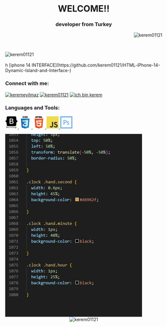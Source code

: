 <h1 align="center">WELCOME!!</h1>
<h3 align="center"> developer from Turkey</h3>

<p align="right"> <img src="https://komarev.com/ghpvc/?username=kerem01121&label=Profile%20views&color=0e75b6&style=flat" alt="kerem01121" /> </p>



<p align="left"> <a href="https://twitter.com/" target="blank"><img src="https://img.shields.io/twitter/follow/?logo=twitter&style=for-the-badge" alt="" /></a> </p>
<p><img align="left" src="https://github-readme-stats.vercel.app/api/top-langs?username=kerem01121&show_icons=true&locale=en&layout=compact" alt="kerem01121" /></p>
<br>


<br>
h [iphone 14 INTERFACE](https://github.com/kerem01121/HTML-iPhone-14-Dynamic-Island-and-Interface-)
<h3 align="left">Connect with me:</h3>
<p align="left">
<a href="https://stackoverflow.com/users/keremeyilmaz" target="blank"><img align="center" src="https://raw.githubusercontent.com/rahuldkjain/github-profile-readme-generator/master/src/images/icons/Social/stack-overflow.svg" alt="keremeyilmaz" height="30" width="40" /></a>
<a href="https://instagram.com/kerem01121" target="blank"><img align="center" src="https://raw.githubusercontent.com/rahuldkjain/github-profile-readme-generator/master/src/images/icons/Social/instagram.svg" alt="kerem01121" height="30" width="40" /></a>
<a href="https://www.youtube.com/c/ich bin kerem" target="blank"><img align="center" src="https://raw.githubusercontent.com/rahuldkjain/github-profile-readme-generator/master/src/images/icons/Social/youtube.svg" alt="ich bin kerem" height="30" width="40" /></a>
</p>

<h3 align="left">Languages and Tools:</h3>
<p align="left"> <a href="https://getbootstrap.com" target="_blank" rel="noreferrer"> <img src="https://raw.githubusercontent.com/devicons/devicon/master/icons/bootstrap/bootstrap-plain-wordmark.svg" alt="bootstrap" width="40" height="40"/> </a> <a href="https://www.w3schools.com/css/" target="_blank" rel="noreferrer"> <img src="https://raw.githubusercontent.com/devicons/devicon/master/icons/css3/css3-original-wordmark.svg" alt="css3" width="40" height="40"/> </a> <a href="https://www.w3.org/html/" target="_blank" rel="noreferrer"> <img src="https://raw.githubusercontent.com/devicons/devicon/master/icons/html5/html5-original-wordmark.svg" alt="html5" width="40" height="40"/> </a> <a href="https://developer.mozilla.org/en-US/docs/Web/JavaScript" target="_blank" rel="noreferrer"> <img src="https://raw.githubusercontent.com/devicons/devicon/master/icons/javascript/javascript-original.svg" alt="javascript" width="40" height="40"/> </a> <a href="https://www.photoshop.com/en" target="_blank" rel="noreferrer"> <img src="https://raw.githubusercontent.com/devicons/devicon/master/icons/photoshop/photoshop-line.svg" alt="photoshop" width="40" height="40"/> </a> </p>
<img align="left" src="https://github.com/kerem01121/HTML-iPhone-14-Dynamic-Island-and-Interface-/blob/main/iphone/img/CeA3PzvI2oIAQhAAAIlCfwfuPNM4lMkP.png" alt="alt text" width="439" height="585">


<p align="center"><img  src="https://github-readme-streak-stats.herokuapp.com/?user=kerem01121&" alt="kerem01121" /></p>
